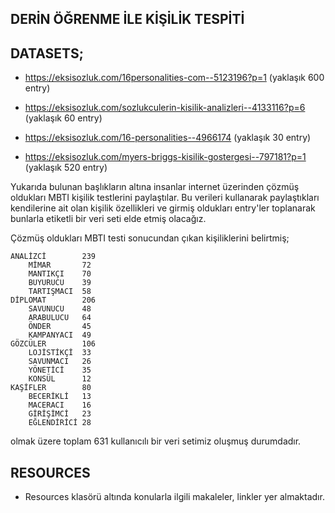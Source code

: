 ## DERİN ÖĞRENME İLE KİŞİLİK TESPİTİ


## DATASETS;
- https://eksisozluk.com/16personalities-com--5123196?p=1 (yaklaşık 600 entry) 

- https://eksisozluk.com/sozlukculerin-kisilik-analizleri--4133116?p=6  (yaklaşık 60 entry)

- https://eksisozluk.com/16-personalities--4966174  (yaklaşık 30 entry)

- https://eksisozluk.com/myers-briggs-kisilik-gostergesi--797181?p=1  (yaklaşık 520 entry)

Yukarıda bulunan başlıkların altına insanlar internet üzerinden çözmüş oldukları MBTI kişilik testlerini paylaştılar. 
Bu verileri kullanarak paylaştıkları kendilerine ait olan kişilik özellikleri ve girmiş oldukları entry'ler toplanarak bunlarla etiketli bir veri seti elde etmiş olacağız.

Çözmüş oldukları MBTI testi sonucundan çıkan kişiliklerini belirtmiş;

    ANALİZCİ        239
        MİMAR       72        
        MANTIKÇI    70         
        BUYURUCU    39         
        TARTIŞMACI  58         
    DİPLOMAT        206    
        SAVUNUCU    48         
        ARABULUCU   64         
        ÖNDER       45         
        KAMPANYACI  49         
    GÖZCÜLER        106
        LOJİSTİKÇİ  33         
        SAVUNMACI   26         
        YÖNETİCİ    35         
        KONSÜL      12         
    KAŞİFLER        80
        BECERİKLİ   13         
        MACERACI    16         
        GİRİŞİMCİ   23         
        EĞLENDİRİCİ 28         

olmak üzere toplam 631 kullanıcılı bir veri setimiz oluşmuş durumdadır.

## RESOURCES

- Resources klasörü altında konularla ilgili makaleler, linkler yer almaktadır.
